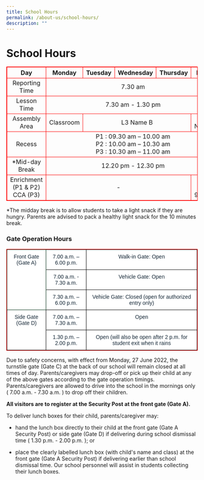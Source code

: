 ```yaml
---
title: School Hours
permalink: /about-us/school-hours/
description: ""
---
```

# **School Hours**


<style>
table {
    border-collapse: collapse;
}

table, th, td, tr {
    border: 1px solid red;
    text-align: center;
}
</style>

<table>
    <thead>
        <tr>
            <th>Day</th>
            <th>Monday</th>
            <th>Tuesday</th>
            <th>Wednesday</th>
            <th>Thursday</th>
            <th>Friday</th>
        </tr>
    </thead>
    <tbody>
        <tr>
            <td rowspan=1>Reporting Time</td>
            <td colspan=5>7.30 am</td>
        </tr>
        <tr>
            <td>Lesson Time</td>
            <td colspan=5>7.30 am - 1.30 pm</td>
        </tr>
        <tr>            
            <td rowspan=1>Assembly Area</td>
            <td colspan=1>Classroom</td>
            <td colspan=3>L3 Name B</td>
            <td colspan=1>L3 Name B</td>
        </tr>
        <tr>
            <td>Recess</td>
            <td colspan=5>
                P1 : 09.30 am – 10.00 am<br>
                P2 : 10.00 am – 10.30 am<br>
                P3 : 10.30 am – 11.00 am<br>
            </td>
        </tr>
        <tr>
            <td>*Mid-day Break</td>
            <td colspan=5>12.20 pm - 12.30 pm</td>
        </tr>
        <tr>
            <td>Enrichment (P1 & P2)
CCA (P3)
</td>
            <td colspan=4>-</td>
            <td colspan=1>7.30 am - 9.00pm</td>
        </tr>
    </tbody>
</table>

*The midday break is to allow students to take a light snack if they are hungry. Parents are advised to pack a healthy light snack for the 10 minutes break.









### Gate Operation Hours







<table style="border-collapse:collapse;border-spacing:0" class="tg"><thead><tr><th style="background-color:#FFF;border-color:#002d13;border-style:solid;border-width:1px;color:#162837;font-family:Arial, sans-serif;font-size:14px;font-weight:normal;overflow:hidden;padding:10px 5px;text-align:center;vertical-align:top;word-break:normal" rowspan="3">Front Gate (Gate A)</th><th style="background-color:#FFF;border-color:black;border-style:solid;border-width:1px;color:#162837;font-family:Arial, sans-serif;font-size:14px;font-weight:normal;overflow:hidden;padding:10px 5px;text-align:center;vertical-align:top;word-break:normal">7.00 a.m. – 6.00 p.m.</th><th style="background-color:#FFF;border-color:black;border-style:solid;border-width:1px;color:#162837;font-family:Arial, sans-serif;font-size:14px;font-weight:normal;overflow:hidden;padding:10px 5px;text-align:center;vertical-align:top;word-break:normal"> Walk-in Gate: Open</th></tr><tr><th style="background-color:#FFF;border-color:black;border-style:solid;border-width:1px;color:#162837;font-family:Arial, sans-serif;font-size:14px;font-weight:normal;overflow:hidden;padding:10px 5px;text-align:center;vertical-align:top;word-break:normal">7.00 a.m. - 7.30 a.m.</th><th style="background-color:#FFF;border-color:black;border-style:solid;border-width:1px;color:#162837;font-family:Arial, sans-serif;font-size:14px;font-weight:normal;overflow:hidden;padding:10px 5px;text-align:center;vertical-align:top;word-break:normal"> Vehicle Gate: Open</th></tr><tr><th style="background-color:#FFF;border-color:black;border-style:solid;border-width:1px;color:#162837;font-family:Arial, sans-serif;font-size:14px;font-weight:normal;overflow:hidden;padding:10px 5px;text-align:center;vertical-align:top;word-break:normal">7.30 a.m. – 6.00 p.m.</th><th style="background-color:#FFF;border-color:black;border-style:solid;border-width:1px;color:#162837;font-family:Arial, sans-serif;font-size:14px;font-weight:normal;overflow:hidden;padding:10px 5px;text-align:center;vertical-align:top;word-break:normal"> Vehicle Gate: Closed (open for authorized entry only)</th></tr></thead><tbody><tr><td style="background-color:#FFF;border-color:black;border-style:solid;border-width:1px;color:#162837;font-family:Arial, sans-serif;font-size:14px;overflow:hidden;padding:10px 5px;text-align:center;vertical-align:top;word-break:normal" rowspan="2">Side Gate (Gate D)<br></td><td style="background-color:#FFF;border-color:black;border-style:solid;border-width:1px;color:#162837;font-family:Arial, sans-serif;font-size:14px;overflow:hidden;padding:10px 5px;text-align:center;vertical-align:top;word-break:normal">7.00 a.m. – 7.30 a.m.</td><td style="background-color:#FFF;border-color:black;border-style:solid;border-width:1px;color:#162837;font-family:Arial, sans-serif;font-size:14px;overflow:hidden;padding:10px 5px;text-align:center;vertical-align:top;word-break:normal"> Open</td></tr><tr><td style="background-color:#FFF;border-color:black;border-style:solid;border-width:1px;color:#162837;font-family:Arial, sans-serif;font-size:14px;overflow:hidden;padding:10px 5px;text-align:center;vertical-align:top;word-break:normal">1.30 p.m. – 2.00 p.m.</td><td style="background-color:#FFF;border-color:black;border-style:solid;border-width:1px;color:#162837;font-family:Arial, sans-serif;font-size:14px;overflow:hidden;padding:10px 5px;text-align:center;vertical-align:top;word-break:normal"> Open (will also be open after 2 p.m. for student exit when it rains</td></tr></tbody></table>













Due to safety concerns, with effect from Monday, 27 June 2022, the turnstile gate (Gate C) at the back of our school will remain closed at all times of day. Parents/caregivers may drop-off or pick up their child at any of the above gates according to the gate operation timings. Parents/caregivers are allowed to drive into the school in the mornings only ( 7.00 a.m. - 7.30 a.m. ) to drop off their children.   

  

**All visitors are to register at the Security Post at the front gate (Gate A).**

To deliver lunch boxes for their child, parents/caregiver may:

*   hand the lunch box directly to their child at the front gate (Gate A Security Post) or side gate (Gate D) if delivering during school dismissal time ( 1.30 p.m. - 2.00 p.m. ); or  
    
*   place the clearly labelled lunch box (with child's name and class) at the front gate (Gate A Security Post) if delivering earlier than school dismissal time. Our school personnel will assist in students collecting their lunch boxes.